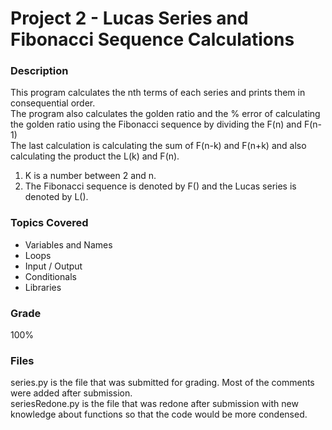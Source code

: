 # Project 2 - Lucas Series and Fibonacci Sequence Calculations

### Description
This program calculates the nth terms of each series and prints them in consequential order.
<br />
The program also calculates the golden ratio and the % error of calculating the golden ratio using the Fibonacci sequence by dividing the F(n) and F(n-1)
<br />
The last calculation is calculating the sum of F(n-k) and F(n+k) and also calculating the product the L(k) and F(n).
<br />
1. K is a number between 2 and n.
2. The Fibonacci sequence is denoted by F() and the Lucas series is denoted by L().

### Topics Covered
- Variables and Names
- Loops
- Input / Output
- Conditionals
- Libraries

### Grade
100%

### Files
series.py is the file that was submitted for grading. Most of the comments were added after submission.
<br />
seriesRedone.py is the file that was redone after submission with new knowledge about functions so that the code would be more condensed.